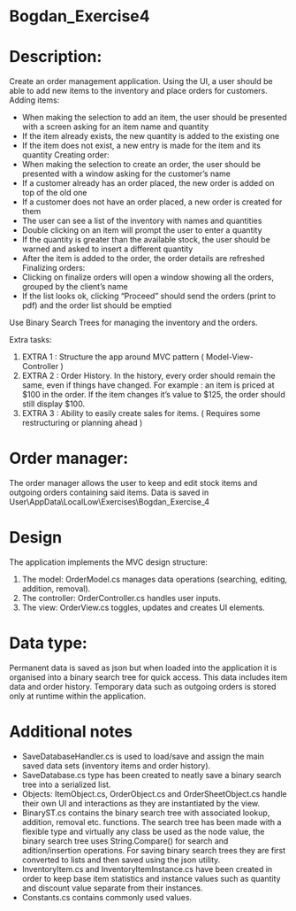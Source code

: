 # Bogdan_Exercise4
# Description:
            	
Create an order management application. Using the UI, a user should be able to add new items to the inventory and place orders for customers.
Adding items:
- When making the selection to add an item, the user should be presented with a screen asking for an item name and quantity
- If the item already exists, the new quantity is added to the existing one
- If the item does not exist, a new entry is made for the item and its quantity
Creating order:
- When making the selection to create an order, the user should be presented with a window asking for the customer’s name
- If a customer already has an order placed, the new order is added on top of the old one
- If a customer does not have an order placed, a new order is created for them
- The user can see a list of the inventory with names and quantities
- Double clicking on an item will prompt the user to enter a quantity
- If the quantity is greater than the available stock, the user should be warned and asked to insert a different quantity
- After the item is added to the order, the order details are refreshed
Finalizing orders:
- Clicking on finalize orders will open a window showing all the orders, grouped by the client’s name
- If the list looks ok, clicking “Proceed” should send the orders (print to pdf) and the order list should be emptied
 
Use Binary Search Trees for managing the inventory and the orders.

Extra tasks:
1. EXTRA 1 : Structure the app around MVC pattern ( Model-View-Controller )
2. EXTRA 2 : Order History. In the history, every order should remain the same, even if things have changed. For example : an item is priced at $100 in the order. If the item changes it’s value to $125, the order should still display $100.
3. EXTRA 3 : Ability to easily create sales for items. ( Requires some restructuring or planning ahead )



# Order manager:
The order manager allows the user to keep and edit stock items and outgoing orders containing said items. Data is saved in User\AppData\LocalLow\Exercises\Bogdan_Exercise_4

# Design
The application implements the MVC design structure:
1. The model: OrderModel.cs manages data operations (searching, editing, addition, removal).
2. The controller: OrderController.cs handles user inputs.
3. The view: OrderView.cs toggles, updates and creates UI elements.

# Data type:
Permanent data is saved as json but when loaded into the application it is organised into a binary search tree for quick access. This data includes item data and order history.
Temporary data such as outgoing orders is stored only at runtime within the application.

# Additional notes
- SaveDatabaseHandler.cs is used to load/save and assign the main saved data sets (inventory items and order history).
- SaveDatabase.cs type has been created to neatly save a binary search tree into a serialized list.
- Objects: ItemObject.cs, OrderObject.cs and OrderSheetObject.cs handle their own UI and interactions as they are instantiated by the view.
- BinaryST.cs contains the binary search tree with associated lookup, addition, removal etc. functions. The search tree has been made with a flexible type and virtually any class be used as the node value, the binary search tree uses String.Compare() for search and adition/insertion operations. For saving binary search trees they are first converted to lists and then saved using the json utility. 
- InventoryItem.cs and InventoryItemInstance.cs have been created in order to keep base item statistics and instance values such as quantity and discount value separate from their instances.
- Constants.cs contains commonly used values.
